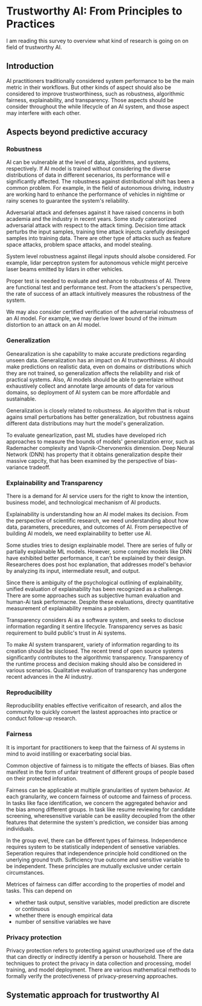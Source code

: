 # Trustworthy AI: From Principles to Practices

I am reading this survey to overview what kind of research is going on on field of trustworthy AI. 

## Introduction

AI practitioners traditionally considered system performance to be the main metric in their workflows. But other kinds of aspect should also be considered to improve trustworthiness, such as robustness, algorithmic fairness, explainability, and transparency. Those aspects should be consider throughout the while lifecycle of an AI system, and those aspect may interfere with each other. 


## Aspects beyond predictive accuracy 
### Robustness
AI can be vulnerable at the level of data, algorithms, and systems, respectively. 
If AI model is trained without considering the diverse distributions of data in different secenarios, its performance will  e significantly affected. The robustness against distributional shift has been a common problem. For example, in the field of autonomous driving, industry are working hard to enhance the performance of vehicles in nightime or rainy scenes to guarantee the system's reliability. 

Adversarial attack and defenses against it have raised concerns in both academia and the industry in recent years. Some study cateraorized adversarial attack with respect to the attack timing. Decision time attack perturbs the input samples, training time attack injects carefully desinged samples into training data. There are other type of attacks such as feature space attacks, problem space attacks, and model stealing.

System level robustness against illegal inputs should alsobe considered. For example, lidar perceptron system for autonomous vehicle might perceive laser beams emitted by lidars in other vehicles.

Proper test is needed to evaluate and enhance to robustness of AI. Threre are functional test and performance test. From the attackers's perspective, the rate of success of an attack intuitively measures the robustness of the system.

We may also consider certified verification of the adversarial robustness of an AI model. For example, we may derive lower bound of the inimum distortion to an attack on an AI model.

### Generalization 
Genearalization is she capability to make accurate predictions regarding unseen data. Generalization has an impact on AI trustworthiness. AI should make predictions on realistic data, even on domains or distributions which they are not trained, so generalization affects the reliability and risk of practical systems. Also, AI models should be able to generlaize without exhaustively collect and annotate large amounts of data for various domains, so deployment of AI system can be more affordable and sustainable.

Generalization is closely related to robustness. An algorithm that is robust agains small perturbations has better generalization, but robustness agains different data distributions may hurt the model's generalization.

To evaluate genearlization, past ML studies have developed rich approaches to measure the bounds of models' generalization error, such as Rademacher complexity and Vapnik-Chervonenkis dimension. Deep Neural Network (DNN) has property that it obtains generalization despite their massive capcity, that has been examined by the perspective of bias-variance tradeoff.

### Explainability and Transparency
There is a demand for AI service users for the right to know the intention, business model, and technological mechanism of AI products.

Explainability is understanding how an AI model makes its decision. From the perspective of scientific research, we need understanding about how data, parameters, precedures, and outcomes of AI. From persepective of building AI models, we need explainability to better use AI. 

Some studies tries to design explainable model. There are series of fully or partially explainable ML models. However, some complex models like DNN have exhibited better performance, it can't be explained by their design. Researcheres does post hoc explanation, that addresses model's behavior by analyzing its input, intermediate result, and output. 

Since there is ambiguity of the psychological outlining of explainability, unified evaluation of explainability has been recognized as a challenge. There are some approaches such as subjective human evaluation and human-Ai task performacne.  Despite these evaluations, directy quantitative measurement of explainability remains a problem. 

Transparency considers Ai as a software system, and seeks to disclose information regarding it sentire lifecycle. Transparency serves as basic requirement to build public's trust in Ai systems.

To make AI system transparent, variety of information regarding to its creation should be sisclosed. The recent trend of open source systems significantly contributes to the algorithmic transparency. Transparency of the runtime process and decision making should also be considered in various scenarios. Qualitative evaluation of transparency has undergone recent advances in the AI industry. 

### Reproducibility 

Reproducibility enables effective verificaiton of research, and allos the community to quickly convert the lastest approaches into practice or conduct follow-up research. 

### Fairness

It is important for practitioners to keep that the fairness of AI systems in mind to avoid instilling or exacerbating social bias.

Common objective of fairness is to mitigate the effects of biases. Bias often manifest in the form of unfair treatment of different groups of people based on their protected inforation. 

Fairness can be applicable at multiple granularities of system behavior. At each granularity, we concern fairness of outcome and fairness of process. In tasks like face identification, we concern the aggregated behavior and the bias among different groups. In task like resume reviewing for candidate screening, wheresensitive variable can be easility decoupled from the other features that determine the system's prediction, we consider bias among individuals.

In the group evel, there can be different types of fairness. Independence requires system to be statistically independent of sensetive variables. Seperation requires that independence principle hold conditioned on the unerlying ground truth. Sufficiency true outcome and sensitive variable to be independent. These principles are mutually exclusive under certain circumstances.

Metrices of fairness can differ according to the properties of model and tasks. This can depend on 
- whether task output, sensitive variables, model prediction are discrete or continuous
- whether there is enough empirical data
- number of sensitive variables we have 


### Privacy protection
Privacy protection refers to protecting against unauthorized use of the data that can directly or indirectly identify a person or household. There are techniques to protect the privacy in data collection and processing, model training, and model deployment. There are various mathematical methods to formally verify the protectiveness of privacy-preserving approaches. 


## Systematic approach for trustworthy AI







